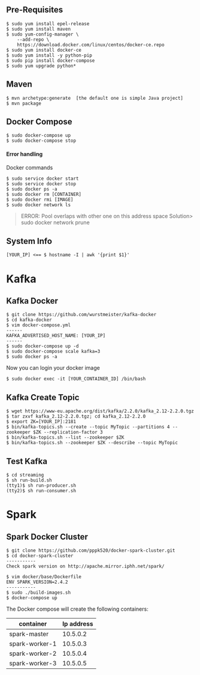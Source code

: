 ## Pre-Requisites
```
$ sudo yum install epel-release
$ sudo yum install maven
$ sudo yum-config-manager \
    --add-repo \
    https://download.docker.com/linux/centos/docker-ce.repo
$ sudo yum install docker-ce
$ sudo yum install -y python-pip
$ sudo pip install docker-compose
$ sudo yum upgrade python*
```

## Maven
```
$ mvn archetype:generate  [the default one is simple Java project]
$ mvn package
```

## Docker Compose
```
$ sudo docker-compose up
$ sudo docker-compose stop
```

#### Error handling
Docker commands
```
$ sudo service docker start
$ sudo service docker stop
$ sudo docker ps -a
$ sudo docker rm [CONTAINER]
$ sudo docker rmi [IMAGE]
$ sudo docker network ls
```

> ERROR: Pool overlaps with other one on this address space
Solution> sudo docker network prune


## System Info
```
[YOUR_IP] <== $ hostname -I | awk '{print $1}'
```

# Kafka

## Kafka Docker
```
$ git clone https://github.com/wurstmeister/kafka-docker
$ cd kafka-docker
$ vim docker-compose.yml
------
KAFKA_ADVERTISED_HOST_NAME: [YOUR_IP]
------
$ sudo docker-compose up -d
$ sudo docker-compose scale kafka=3
$ sudo docker ps -a
```

Now you can login your docker image
```
$ sudo docker exec -it [YOUR_CONTAINER_ID] /bin/bash
```

## Kafka Create Topic
```
$ wget https://www-eu.apache.org/dist/kafka/2.2.0/kafka_2.12-2.2.0.tgz
$ tar zxvf kafka_2.12-2.2.0.tgz; cd kafka_2.12-2.2.0
$ export ZK=[YOUR_IP]:2181
$ bin/kafka-topics.sh --create --topic MyTopic --partitions 4 --zookeeper $ZK --replication-factor 3
$ bin/kafka-topics.sh --list --zookeeper $ZK
$ bin/kafka-topics.sh --zookeeper $ZK --describe --topic MyTopic
```

## Test Kafka
```
$ cd streaming
$ sh run-build.sh
(tty1)$ sh run-producer.sh
(tty2)$ sh run-consumer.sh
```

# Spark

## Spark Docker Cluster
```
$ git clone https://github.com/pppk520/docker-spark-cluster.git
$ cd docker-spark-cluster
-----------
Check spark version on http://apache.mirror.iphh.net/spark/

$ vim docker/base/Dockerfile
ENV SPARK_VERSION=2.4.2
-----------
$ sudo ./build-images.sh
$ docker-compose up
```
The Docker compose will create the following containers:

container|Ip address
---|---
spark-master|10.5.0.2
spark-worker-1|10.5.0.3
spark-worker-2|10.5.0.4
spark-worker-3|10.5.0.5




